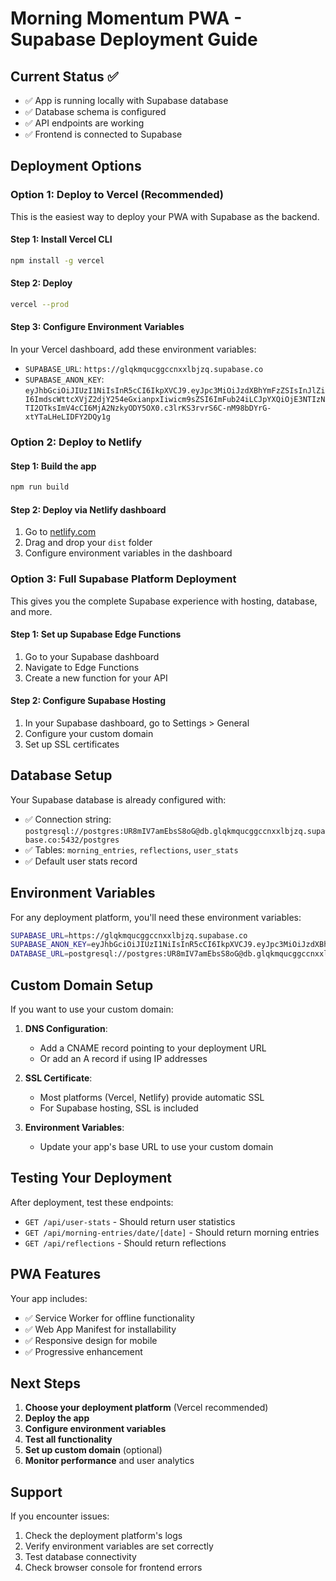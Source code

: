 # Morning Momentum PWA - Supabase Deployment Guide

## Current Status ✅
- ✅ App is running locally with Supabase database
- ✅ Database schema is configured
- ✅ API endpoints are working
- ✅ Frontend is connected to Supabase

## Deployment Options

### Option 1: Deploy to Vercel (Recommended)
This is the easiest way to deploy your PWA with Supabase as the backend.

#### Step 1: Install Vercel CLI
```bash
npm install -g vercel
```

#### Step 2: Deploy
```bash
vercel --prod
```

#### Step 3: Configure Environment Variables
In your Vercel dashboard, add these environment variables:
- `SUPABASE_URL`: `https://glqkmqucggccnxxlbjzq.supabase.co`
- `SUPABASE_ANON_KEY`: `eyJhbGciOiJIUzI1NiIsInR5cCI6IkpXVCJ9.eyJpc3MiOiJzdXBhYmFzZSIsInJlZiI6ImdscWttcXVjZ2djY254eGxianpxIiwicm9sZSI6ImFub24iLCJpYXQiOjE3NTIzNTI2OTksImV4cCI6MjA2NzkyODY5OX0.c3lrKS3rvrS6C-nM98bDYrG-xtYTaLHeLIDFY2DQy1g`

### Option 2: Deploy to Netlify
#### Step 1: Build the app
```bash
npm run build
```

#### Step 2: Deploy via Netlify dashboard
1. Go to [netlify.com](https://netlify.com)
2. Drag and drop your `dist` folder
3. Configure environment variables in the dashboard

### Option 3: Full Supabase Platform Deployment
This gives you the complete Supabase experience with hosting, database, and more.

#### Step 1: Set up Supabase Edge Functions
1. Go to your Supabase dashboard
2. Navigate to Edge Functions
3. Create a new function for your API

#### Step 2: Configure Supabase Hosting
1. In your Supabase dashboard, go to Settings > General
2. Configure your custom domain
3. Set up SSL certificates

## Database Setup

Your Supabase database is already configured with:
- ✅ Connection string: `postgresql://postgres:UR8mIV7amEbsS8oG@db.glqkmqucggccnxxlbjzq.supabase.co:5432/postgres`
- ✅ Tables: `morning_entries`, `reflections`, `user_stats`
- ✅ Default user stats record

## Environment Variables

For any deployment platform, you'll need these environment variables:

```bash
SUPABASE_URL=https://glqkmqucggccnxxlbjzq.supabase.co
SUPABASE_ANON_KEY=eyJhbGciOiJIUzI1NiIsInR5cCI6IkpXVCJ9.eyJpc3MiOiJzdXBhYmFzZSIsInJlZiI6ImdscWttcXVjZ2djY254eGxianpxIiwicm9sZSI6ImFub24iLCJpYXQiOjE3NTIzNTI2OTksImV4cCI6MjA2NzkyODY5OX0.c3lrKS3rvrS6C-nM98bDYrG-xtYTaLHeLIDFY2DQy1g
DATABASE_URL=postgresql://postgres:UR8mIV7amEbsS8oG@db.glqkmqucggccnxxlbjzq.supabase.co:5432/postgres?pgbouncer=true
```

## Custom Domain Setup

If you want to use your custom domain:

1. **DNS Configuration**:
   - Add a CNAME record pointing to your deployment URL
   - Or add an A record if using IP addresses

2. **SSL Certificate**:
   - Most platforms (Vercel, Netlify) provide automatic SSL
   - For Supabase hosting, SSL is included

3. **Environment Variables**:
   - Update your app's base URL to use your custom domain

## Testing Your Deployment

After deployment, test these endpoints:
- `GET /api/user-stats` - Should return user statistics
- `GET /api/morning-entries/date/[date]` - Should return morning entries
- `GET /api/reflections` - Should return reflections

## PWA Features

Your app includes:
- ✅ Service Worker for offline functionality
- ✅ Web App Manifest for installability
- ✅ Responsive design for mobile
- ✅ Progressive enhancement

## Next Steps

1. **Choose your deployment platform** (Vercel recommended)
2. **Deploy the app**
3. **Configure environment variables**
4. **Test all functionality**
5. **Set up custom domain** (optional)
6. **Monitor performance** and user analytics

## Support

If you encounter issues:
1. Check the deployment platform's logs
2. Verify environment variables are set correctly
3. Test database connectivity
4. Check browser console for frontend errors 